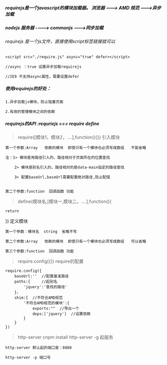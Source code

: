 ##### requirejs是一个javascript的模块加载器。  浏览器  ---> AMD 规范  --->异步加载

##### nodejs 服务器 ----> commonjs --->同步加载


###### requirejs 是一个js文件，直接使用script标签链接就可以

```
<script src="./require.js" async="true" defer></script>

//async ：true 设置异步加载requirejs 

//IE9 不支持async属性，需要设置defer
```

##### 使用requirejs的好处：

```
1.异步加载js模块，防止阻塞页面

2.有效的管理模块之间的依赖
```


##### requirejs的API :requriejs === require define

> require([模块1，模块2，....],function(){})   引入模块

```
第一个参数:Array   依赖的模块  即使只有一个模块也必须写成数组   不能省略 

注：1> 模块是用路径引入的，路径相对于页面所在的位置查找

    2> 模块是别名引入的，路径相对的是data-main指定的路径查找
    
    3> 配置baseUrl,baseUrl需要配置绝对路径,防止配错


第二个参数:function  回调函数 功能
```

> define(模块名,[模块一,模块二，....],function(){
    
    return 
})    定义模块


```
第一个参数：模块名  string  省略不写

第二个参数:Array   依赖的模块  即使只有一个模块也必须写成数组   可以省略

第三个参数:function  回调函数 功能

```


>require.config({})  require的配置

```
require.config({
    baseUrl:''  //配置基准路径
    paths:{     //起别名
        'jquery':'查找的路径'    
    }，
    shim:{  //不符合AMD规范
        '不符合AMD规范的模块':{
            exports:""  //导出一个
            deps:['jquery']  //设置依赖
        }
    }
})
```


> http-server  cnpm install http-server -g  起服务 


```
http-server 默认起的端口是：8080

http-server -p 端口号
```











